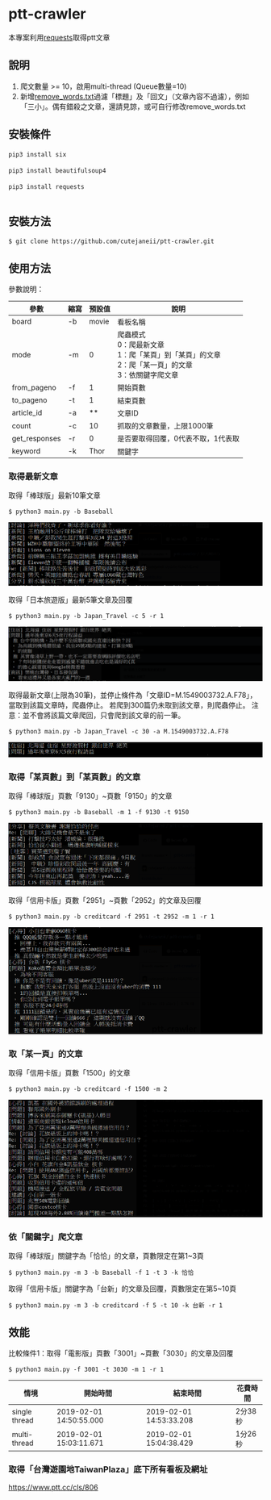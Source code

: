 # ptt-crawler

本專案利用[requests](https://github.com/requests/requests)取得ptt文章

## 說明
1. 爬文數量 >= 10，啟用multi-thread (Queue數量=10) 
2. 新增[remove_words.txt](https://github.com/cutejaneii/ptt-crawler/blob/master/ptt-crawler/remove_words.txt)過濾「標題」及「回文」（文章內容不過濾），例如「三小」。偶有錯殺之文章，還請見諒，或可自行修改remove_words.txt

## 安裝條件
<pre><code>pip3 install six<br>
pip3 install beautifulsoup4<br>
pip3 install requests<br>
</code></pre>

## 安裝方法
<pre><code>$ git clone https://github.com/cutejaneii/ptt-crawler.git</code></pre>

## 使用方法

參數說明：

| 參數 | 縮寫 | 預設值 | 說明 | 
| ------ | ------ | ------ | ------ |
| board| -b | movie | 看板名稱 |
| mode | -m | 0 | 爬蟲模式<br> 0：爬最新文章<br>1：爬「某頁」到「某頁」的文章<br>2：爬「某一頁」的文章<br>3：依關鍵字爬文章 |
| from_pageno | -f | 1 | 開始頁數 |
| to_pageno | -t | 1 | 結束頁數 |
| article_id | -a | ** | 文章ID |
| count | -c | 10 | 抓取的文章數量，上限1000筆 |
| get_responses | -r | 0 | 是否要取得回覆，0代表不取，1代表取 |
| keyword | -k | Thor | 關鍵字 |

### 取得最新文章

取得「棒球版」最新10筆文章
<pre><code>$ python3 main.py -b Baseball</code></pre>
![image](https://github.com/cutejaneii/repo_imgs/blob/master/ptt-crawler/mode_0A.png)

取得「日本旅遊版」最新5筆文章及回覆
<pre><code>$ python3 main.py -b Japan_Travel -c 5 -r 1</code></pre>
![image](https://github.com/cutejaneii/repo_imgs/blob/master/ptt-crawler/mode_0B.png)

取得最新文章(上限為30筆)，並停止條件為「文章ID=M.1549003732.A.F78」，當取到該篇文章時，爬蟲停止。
若爬到300篇仍未取到該文章，則爬蟲停止。
注意：並不會將該篇文章爬回，只會爬到該文章的前一筆。
<pre><code>$ python3 main.py -b Japan_Travel -c 30 -a M.1549003732.A.F78</code></pre>
![image](https://github.com/cutejaneii/repo_imgs/blob/master/ptt-crawler/mode_0C.png)

### 取得「某頁數」到「某頁數」的文章
取得「棒球版」頁數「9130」~頁數「9150」的文章
<pre><code>$ python3 main.py -b Baseball -m 1 -f 9130 -t 9150</code></pre>
![image](https://github.com/cutejaneii/repo_imgs/blob/master/ptt-crawler/mode_1A.png)

取得「信用卡版」頁數「2951」~頁數「2952」的文章及回覆
<pre><code>$ python3 main.py -b creditcard -f 2951 -t 2952 -m 1 -r 1</code></pre>

![image](https://github.com/cutejaneii/repo_imgs/blob/master/ptt-crawler/mode_1B.png)

### 取「某一頁」的文章
取得「信用卡版」頁數「1500」的文章
<pre><code>$ python3 main.py -b creditcard -f 1500 -m 2</code></pre>
![image](https://github.com/cutejaneii/repo_imgs/blob/master/ptt-crawler/mode_2A.png)

### 依「關鍵字」爬文章
取得「棒球版」關鍵字為「恰恰」的文章，頁數限定在第1~3頁
<pre><code>$ python3 main.py -m 3 -b Baseball -f 1 -t 3 -k 恰恰</code></pre>

取得「信用卡版」關鍵字為「台新」的文章及回覆，頁數限定在第5~10頁
<pre><code>$ python3 main.py -m 3 -b creditcard -f 5 -t 10 -k 台新 -r 1</code></pre>

## 效能
比較條件1：取得「電影版」頁數「3001」~頁數「3030」的文章及回覆
<pre><code>$ python3 main.py -f 3001 -t 3030 -m 1 -r 1</code></pre>
 
| 情境 | 開始時間 | 結束時間 | 花費時間 | 
| ------ | ------ | ------ | ------ |
| single thread | 2019-02-01 14:50:55.000 | 2019-02-01 14:53:33.208 | 2分38秒 |
| multi-thread | 2019-02-01 15:03:11.671 | 2019-02-01 15:04:38.429 | 1分26秒 |


### 取得「台灣遊園地TaiwanPlaza」底下所有看板及網址
https://www.ptt.cc/cls/806

